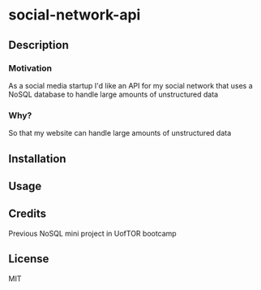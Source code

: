 # social-network-api

## Description

### Motivation

As a social media startup I'd like an API for my social network that uses a NoSQL database to handle large amounts of unstructured data

### Why?

So that my website can handle large amounts of unstructured data


## Installation



## Usage



## Credits

Previous NoSQL mini project in UofTOR bootcamp

## License

MIT